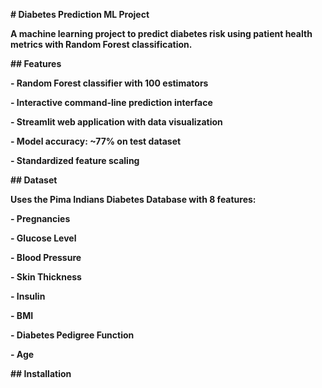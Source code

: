 **# Diabetes Prediction ML Project**



**A machine learning project to predict diabetes risk using patient health metrics with Random Forest classification.**



**## Features**

**- Random Forest classifier with 100 estimators**

**- Interactive command-line prediction interface**

**- Streamlit web application with data visualization**

**- Model accuracy: ~77% on test dataset**

**- Standardized feature scaling**



**## Dataset**

**Uses the Pima Indians Diabetes Database with 8 features:**

**- Pregnancies**

**- Glucose Level**

**- Blood Pressure**

**- Skin Thickness**

**- Insulin**

**- BMI**

**- Diabetes Pedigree Function**

**- Age**



**## Installation**



